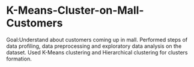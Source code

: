 # K-Means-Cluster-on-Mall-Customers
Goal:Understand about customers coming up in mall.  Performed steps of data profiling, data preprocessing and exploratory data analysis on the dataset.  Used K-Means clustering and Hierarchical clustering for clusters formation.
